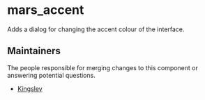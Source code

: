 mars_accent
===========
Adds a dialog for changing the accent colour of the interface.

## Maintainers
The people responsible for merging changes to this component or answering potential questions.
- [Kingsley](https://github.com/jameslkingsley)